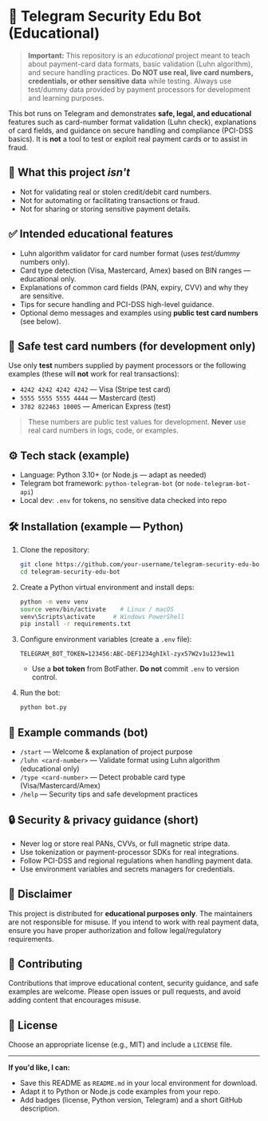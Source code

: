 # 🔐 Telegram Security Edu Bot (Educational)

> **Important:** This repository is an *educational* project meant to teach about payment-card data formats, basic validation (Luhn algorithm), and secure handling practices. **Do NOT use real, live card numbers, credentials, or other sensitive data** while testing. Always use test/dummy data provided by payment processors for development and learning purposes.

This bot runs on Telegram and demonstrates **safe, legal, and educational** features such as card-number format validation (Luhn check), explanations of card fields, and guidance on secure handling and compliance (PCI-DSS basics). It is **not** a tool to test or exploit real payment cards or to assist in fraud.

## 🚫 What this project *isn't*
- Not for validating real or stolen credit/debit card numbers.
- Not for automating or facilitating transactions or fraud.
- Not for sharing or storing sensitive payment details.

## ✅ Intended educational features
- Luhn algorithm validator for card number format (uses *test/dummy* numbers only).  
- Card type detection (Visa, Mastercard, Amex) based on BIN ranges — educational only.  
- Explanations of common card fields (PAN, expiry, CVV) and why they are sensitive.  
- Tips for secure handling and PCI-DSS high-level guidance.  
- Optional demo messages and examples using **public test card numbers** (see below).

## 🧪 Safe test card numbers (for development only)
Use only **test** numbers supplied by payment processors or the following examples (these will **not** work for real transactions):
- `4242 4242 4242 4242` — Visa (Stripe test card)  
- `5555 5555 5555 4444` — Mastercard (test)  
- `3782 822463 10005` — American Express (test)

> These numbers are public test values for development. **Never** use real card numbers in logs, code, or examples.

## ⚙️ Tech stack (example)
- Language: Python 3.10+ (or Node.js — adapt as needed)  
- Telegram bot framework: `python-telegram-bot` (or `node-telegram-bot-api`)  
- Local dev: `.env` for tokens, no sensitive data checked into repo

## 🛠️ Installation (example — Python)
1. Clone the repository:
   ```bash
   git clone https://github.com/your-username/telegram-security-edu-bot.git
   cd telegram-security-edu-bot
   ```

2. Create a Python virtual environment and install deps:
   ```bash
   python -m venv venv
   source venv/bin/activate    # Linux / macOS
   venv\Scripts\activate     # Windows PowerShell
   pip install -r requirements.txt
   ```

3. Configure environment variables (create a `.env` file):
   ```env
   TELEGRAM_BOT_TOKEN=123456:ABC-DEF1234ghIkl-zyx57W2v1u123ew11
   ```
   - Use a **bot token** from BotFather. **Do not** commit `.env` to version control.

4. Run the bot:
   ```bash
   python bot.py
   ```

## 💬 Example commands (bot)
- `/start` — Welcome & explanation of project purpose  
- `/luhn <card-number>` — Validate format using Luhn algorithm (educational only)  
- `/type <card-number>` — Detect probable card type (Visa/Mastercard/Amex)  
- `/help` — Security tips and safe development practices

## 🔒 Security & privacy guidance (short)
- Never log or store real PANs, CVVs, or full magnetic stripe data.  
- Use tokenization or payment-processor SDKs for real integrations.  
- Follow PCI-DSS and regional regulations when handling payment data.  
- Use environment variables and secrets managers for credentials.

## 🧾 Disclaimer
This project is distributed for **educational purposes only**. The maintainers are not responsible for misuse. If you intend to work with real payment data, ensure you have proper authorization and follow legal/regulatory requirements.

## 🤝 Contributing
Contributions that improve educational content, security guidance, and safe examples are welcome. Please open issues or pull requests, and avoid adding content that encourages misuse.

## 📜 License
Choose an appropriate license (e.g., MIT) and include a `LICENSE` file.

---
**If you'd like, I can:**  
- Save this README as `README.md` in your local environment for download.  
- Adapt it to Python or Node.js code examples from your repo.  
- Add badges (license, Python version, Telegram) and a short GitHub description.


